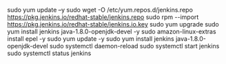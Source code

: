    sudo yum update –y
   sudo wget -O /etc/yum.repos.d/jenkins.repo     https://pkg.jenkins.io/redhat-stable/jenkins.repo
   sudo rpm --import https://pkg.jenkins.io/redhat-stable/jenkins.io.key
   sudo yum upgrade
   sudo yum install jenkins java-1.8.0-openjdk-devel -y
   sudo amazon-linux-extras install epel -y
   sudo yum update -y
   sudo yum install jenkins java-1.8.0-openjdk-devel
   sudo systemctl daemon-reload
   sudo systemctl start jenkins
   sudo systemctl status jenkins
